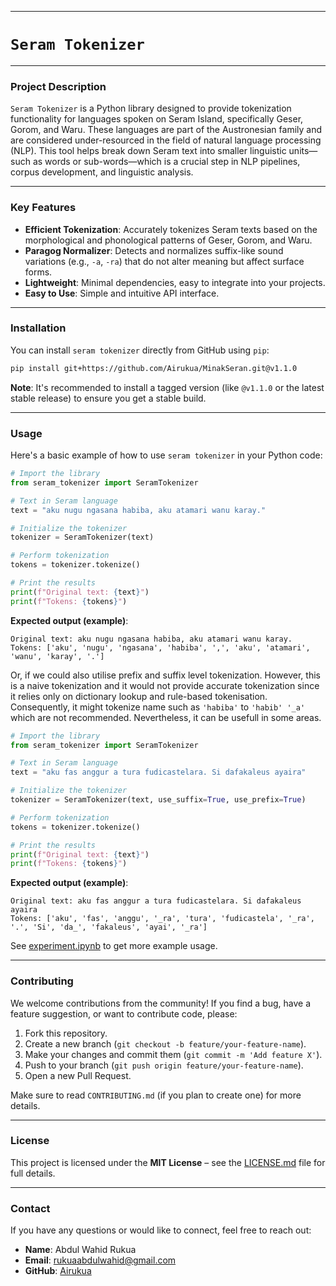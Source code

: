 -----

# `Seram Tokenizer`

-----

### Project Description

`Seram Tokenizer` is a Python library designed to provide tokenization functionality for languages spoken on Seram Island, specifically Geser, Gorom, and Waru. These languages are part of the Austronesian family and are considered under-resourced in the field of natural language processing (NLP). This tool helps break down Seram text into smaller linguistic units—such as words or sub-words—which is a crucial step in NLP pipelines, corpus development, and linguistic analysis.

-----

### Key Features

  * **Efficient Tokenization**: Accurately tokenizes Seram texts based on the morphological and phonological patterns of Geser, Gorom, and Waru.
  * **Paragog Normalizer**: Detects and normalizes suffix-like sound variations (e.g., `-a`, `-ra`) that do not alter meaning but affect surface forms.
  * **Lightweight**: Minimal dependencies, easy to integrate into your projects.
  * **Easy to Use**: Simple and intuitive API interface.

-----

### Installation

You can install `seram tokenizer` directly from GitHub using `pip`:

```bash
pip install git+https://github.com/Airukua/MinakSeran.git@v1.1.0
```

**Note**: It's recommended to install a tagged version (like `@v1.1.0` or the latest stable release) to ensure you get a stable build.

-----

### Usage

Here's a basic example of how to use `seram tokenizer` in your Python code:

```python
# Import the library
from seram_tokenizer import SeramTokenizer

# Text in Seram language
text = "aku nugu ngasana habiba, aku atamari wanu karay."

# Initialize the tokenizer
tokenizer = SeramTokenizer(text)

# Perform tokenization
tokens = tokenizer.tokenize()

# Print the results
print(f"Original text: {text}")
print(f"Tokens: {tokens}")
```

**Expected output (example)**:

```
Original text: aku nugu ngasana habiba, aku atamari wanu karay.
Tokens: ['aku', 'nugu', 'ngasana', 'habiba', ',', 'aku', 'atamari', 'wanu', 'karay', '.']
```

Or, if we could also utilise prefix and suffix level tokenization. However, this is a naive tokenization
and it would not provide accurate tokenization since it relies only on dictionary lookup and rule-based
tokenisation. Consequently, it might tokenize name such as `'habiba'` to `'habib' '_a'` which are not recommended.
Nevertheless, it can be usefull in some areas.

```python
# Import the library
from seram_tokenizer import SeramTokenizer

# Text in Seram language
text = "aku fas anggur a tura fudicastelara. Si dafakaleus ayaira"

# Initialize the tokenizer
tokenizer = SeramTokenizer(text, use_suffix=True, use_prefix=True)

# Perform tokenization
tokens = tokenizer.tokenize()

# Print the results
print(f"Original text: {text}")
print(f"Tokens: {tokens}")
```

**Expected output (example)**:

```
Original text: aku fas anggur a tura fudicastelara. Si dafakaleus ayaira
Tokens: ['aku', 'fas', 'anggu', '_ra', 'tura', 'fudicastela', '_ra', '.', 'Si', 'da_', 'fakaleus', 'ayai', '_ra']
```

See [experiment.ipynb](experiment.ipynb) to get more example usage.

-----

### Contributing

We welcome contributions from the community\! If you find a bug, have a feature suggestion, or want to contribute code, please:

1.  Fork this repository.
2.  Create a new branch (`git checkout -b feature/your-feature-name`).
3.  Make your changes and commit them (`git commit -m 'Add feature X'`).
4.  Push to your branch (`git push origin feature/your-feature-name`).
5.  Open a new Pull Request.

Make sure to read `CONTRIBUTING.md` (if you plan to create one) for more details.

-----

### License

This project is licensed under the **MIT License** – see the [LICENSE.md](LICENSE.md) file for full details.

-----

### Contact

If you have any questions or would like to connect, feel free to reach out:

  * **Name**: Abdul Wahid Rukua
  * **Email**: rukuaabdulwahid@gmail.com
  * **GitHub**: [Airukua](https://github.com/Airukua)